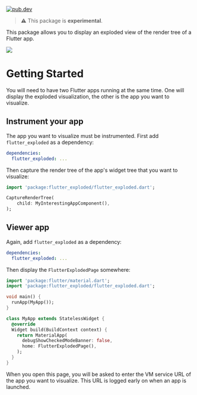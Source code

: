 [![pub.dev](https://badgen.net/pub/v/flutter_exploded)](https://pub.dev/packages/flutter_exploded)

> ⚠️ This package is **experimental**.

This package allows you to display an exploded view of the render tree of a
Flutter app.

<img src="https://github.com/blaugold/flutter_exploded/raw/master/doc/images/flutter_explode_demo.gif">

# Getting Started

You will need to have two Flutter apps running at the same time. One will
display the exploded visualization, the other is the app you want to visualize.

## Instrument your app

The app you want to visualize must be instrumented. First add `flutter_exploded`
as a dependency:

```yaml
dependencies:
  flutter_exploded: ...
```

Then capture the render tree of the app's widget tree that you want to visualize:

```dart
import 'package:flutter_exploded/flutter_exploded.dart';

CaptureRenderTree(
    child: MyInterestingAppComponent(),
);
```

## Viewer app

Again, add `flutter_exploded` as a dependency:

```yaml
dependencies:
  flutter_exploded: ...
```

Then display the `FlutterExplodedPage` somewhere:

```dart
import 'package:flutter/material.dart';
import 'package:flutter_exploded/flutter_exploded.dart';

void main() {
  runApp(MyApp());
}

class MyApp extends StatelessWidget {
  @override
  Widget build(BuildContext context) {
    return MaterialApp(
      debugShowCheckedModeBanner: false,
      home: FlutterExplodedPage(),
    );
  }
}
```

When you open this page, you will be asked to enter the VM service URL of the
app you want to visualize. This URL is logged early on when an app is launched.
